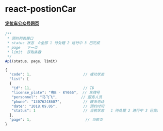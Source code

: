 # react-postionCar
#### [定位车公众号网页](https://luzhanx.github.io/react-postionCar/#/)

```javascript
/**
 * 预约列表接口
 * status 状态  0全部 1 待处理 2 进行中 3 已完成
 * page   下一页
 * limit  获取条数
 */
Api(status, page, limit)

{
  "code": 1,                        // 成功状态
  "list": [
  {
   "id": 11,                        // ID
   "license_plate": "粤B - KY666",  // 车牌号
   "personnel": "马飞飞",           // 服务人员
   "phone": "13076248607",          // 联系电话
   "date": "2018.09.06",            // 预约时间
   "status": 1                      // 当前状态   1 待处理 2 进行中 3 已完成
  },
  "page": 1,                         // 当前页
}

```

